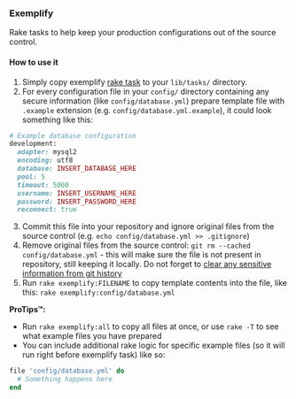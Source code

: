 ### Exemplify

Rake tasks to help keep your production configurations out of the source control.

#### How to use it
1. Simply copy exemplify [rake task](lib/tasks/exemplify.rake) to your `lib/tasks/` directory.
2. For every configuration file in your `config/` directory containing any secure information (like `config/database.yml`) prepare template file with `.example` extension (e.g. `config/database.yml.example`), it could look something like this: 
```ruby
# Example database configuration
development:
  adapter: mysql2
  encoding: utf8
  database: INSERT_DATABASE_HERE
  pool: 5
  timeout: 5000
  username: INSERT_USERNAME_HERE
  password: INSERT_PASSWORD_HERE
  reconnect: true
```
3. Commit this file into your repository and ignore original files from the source control (e.g. `echo config/database.yml >> .gitignore`)
4. Remove original files from the source control: `git rm --cached config/database.yml` - this will make sure the file is not present in repository, still keeping it locally. Do not forget to [clear any sensitive information from git history](https://help.github.com/articles/remove-sensitive-data)
4. Run `rake exemplify:FILENAME` to copy template contents into the file, like this: `rake exemplify:config/database.yml`

**ProTips&trade;:** 
- Run `rake exemplify:all` to copy all files at once, or use `rake -T` to see what example files you have prepared
- You can include additional rake logic for specific example files (so it will run right before exemplify task) like so:
```ruby
file 'config/database.yml' do
  # Something happens here
end
```
